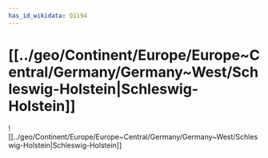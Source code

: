 ```yaml
---
has_id_wikidata: Q1194
---
```


# [[../geo/Continent/Europe/Europe~Central/Germany/Germany~West/Schleswig-Holstein|Schleswig-Holstein]] 

![[../geo/Continent/Europe/Europe~Central/Germany/Germany~West/Schleswig-Holstein|Schleswig-Holstein]] 

